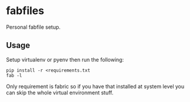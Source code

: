 # fabfiles

Personal fabfile setup.

## Usage

Setup virtualenv or pyenv then run the following:

    pip install -r <requirements.txt
    fab -l

Only requirement is fabric so if you have that installed at system level you can skip the whole virtual environment stuff.
